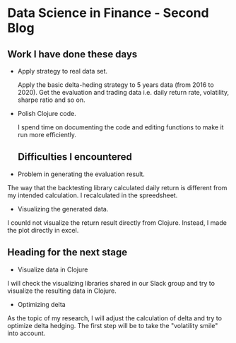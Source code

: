 # Data Science in Finance - Second Blog


## Work I have done these days
- Apply strategy to real data set.

  Apply the basic delta-heding strategy to 5 years data (from 2016 to 2020). Get the evaluation and trading data i.e. daily return rate, volatility, sharpe ratio and so on. 

- Polish Clojure code.

  I spend time on documenting the code and editing functions to make it run more efficiently.  
  ## Difficulties I encountered
 - Problem in generating the evaluation result. 

  The way that the backtesting library calculated daily return is different from my intended calculation. I recalculated in the spreedsheet. 
 - Visualizing the generated data.

  I counld not visualize the return result directly from Clojure. Instead, I made the plot directly in excel.
  ## Heading for the next stage
  - Visualize data in Clojure
  
  I will check the visualizing libraries shared in our Slack group and try to visualize the resulting data in Clojure.
  - Optimizing delta

  As the topic of my research, I will adjust the calculation of delta and try to optimize delta hedging. The first step will be to take the "volatility smile" into account. 
  

